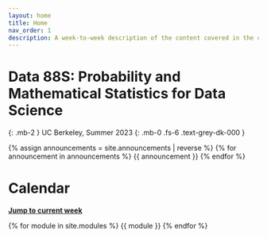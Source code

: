 ```yaml
---
layout: home
title: Home
nav_order: 1
description: A week-to-week description of the content covered in the course.
---
```


# Data 88S: Probability and Mathematical Statistics for Data Science

{: .mb-2 }
UC Berkeley, Summer 2023
{: .mb-0 .fs-6 .text-grey-dk-000 }

{% assign announcements = site.announcements | reverse %}
{% for announcement in announcements %}
{{ announcement }}
{% endfor %}

# Calendar
[**Jump to current week**](#week-1-the-fundamentals)

{% for module in site.modules %}
{{ module }}
{% endfor %}